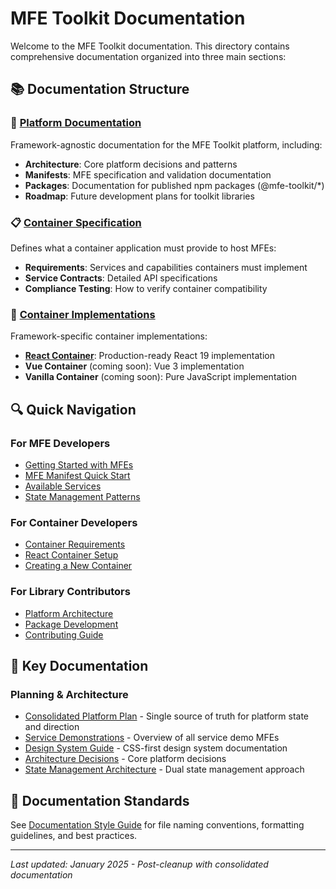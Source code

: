 # MFE Toolkit Documentation

Welcome to the MFE Toolkit documentation. This directory contains comprehensive documentation organized into three main sections:

## 📚 Documentation Structure

### 🎯 [Platform Documentation](./platform/)

Framework-agnostic documentation for the MFE Toolkit platform, including:

- **Architecture**: Core platform decisions and patterns
- **Manifests**: MFE specification and validation documentation
- **Packages**: Documentation for published npm packages (@mfe-toolkit/\*)
- **Roadmap**: Future development plans for toolkit libraries

### 📋 [Container Specification](./container-spec/)

Defines what a container application must provide to host MFEs:

- **Requirements**: Services and capabilities containers must implement
- **Service Contracts**: Detailed API specifications
- **Compliance Testing**: How to verify container compatibility

### 🚀 [Container Implementations](./containers/)

Framework-specific container implementations:

- **[React Container](./containers/react/)**: Production-ready React 19 implementation
- **Vue Container** (coming soon): Vue 3 implementation
- **Vanilla Container** (coming soon): Pure JavaScript implementation

## 🔍 Quick Navigation

### For MFE Developers

- [Getting Started with MFEs](./platform/guides/getting-started-mfe.md)
- [MFE Manifest Quick Start](./platform/manifests/quick-start.md)
- [Available Services](./container-spec/service-contracts.md)
- [State Management Patterns](./platform/architecture/state-patterns.md)

### For Container Developers

- [Container Requirements](./container-spec/requirements.md)
- [React Container Setup](./containers/react/setup.md)
- [Creating a New Container](./container-spec/creating-containers.md)

### For Library Contributors

- [Platform Architecture](./platform/architecture/)
- [Package Development](./platform/packages/)
- [Contributing Guide](../CONTRIBUTING.md)

## 📖 Key Documentation

### Planning & Architecture
- [Consolidated Platform Plan](./planning/CONSOLIDATED_PLAN.md) - Single source of truth for platform state and direction
- [Service Demonstrations](./service-demos.md) - Overview of all service demo MFEs
- [Design System Guide](./design-system/) - CSS-first design system documentation
- [Architecture Decisions](./architecture/architecture-decisions.md) - Core platform decisions
- [State Management Architecture](./architecture/state-management-architecture.md) - Dual state management approach

## 📝 Documentation Standards

See [Documentation Style Guide](./style-guide.md) for file naming conventions, formatting guidelines, and best practices.

---

_Last updated: January 2025 - Post-cleanup with consolidated documentation_
